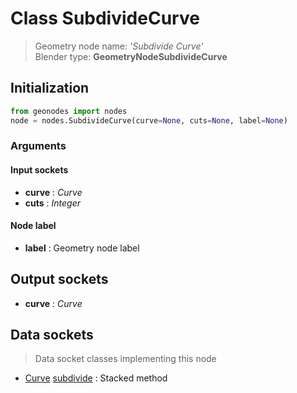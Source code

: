 
# Class SubdivideCurve

> Geometry node name: _'Subdivide Curve'_<br>Blender type:  **GeometryNodeSubdivideCurve**

## Initialization


```python
from geonodes import nodes
node = nodes.SubdivideCurve(curve=None, cuts=None, label=None)
```


### Arguments


#### Input sockets



- **curve** : _Curve_
- **cuts** : _Integer_



#### Node label



- **label** : Geometry node label



## Output sockets



- **curve** : _Curve_



## Data sockets

> Data socket classes implementing this node


- [Curve](./sockets/Curve.md) [subdivide](./sockets/Curve.md#subdivide) : Stacked method


